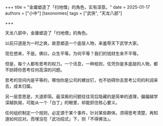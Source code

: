 +++
title = "金庸塑造了「扫地僧」的角色，实有深意。"
date = 2025-01-17
authors = ["小中"]
[taxonomies]
tags = ["武侠", "天龙八部"]

+++

天龙八部中，金庸塑造了「扫地僧」的角色。

以前只道是为一时之爽，故意塑造一个底层人物，来羞辱天下武学大家。

现在想来，不是。佛曰，众生平等。为何平等？我们的钱财生来不平等。

但是，每个人都有思考的权力。一个讯息，一种规则，任凭你是多底层的人物，都不妨碍你思考任何高深的问题。

思考的空间内是平等的，哪怕你是公司的螺丝钉，也不妨碍你去思考公司的利润来去，成本归属。

另一层意思是，大道即简。最深奥的问题往往背后隐藏的是简单的道理，偏偏越学深越执拗，可能从一个「白丁」的眼里，却能抓住核心要义。

任何组织制定一个规则，必定源于某个事件，针对某些群体。须得思考清楚，再知道如何应对。而埋没在「武功招式」下，则「不得佛法」。
